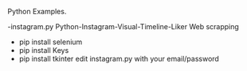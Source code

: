 Python Examples.

-instagram.py
Python-Instagram-Visual-Timeline-Liker
Web scrapping
- pip install selenium
- pip install Keys
- pip install tkinter
edit instagram.py with your email/password
